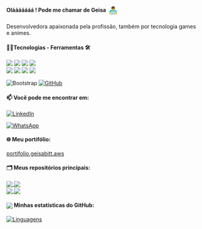 #### Olááááááá ! Pode me chamar de Geisa <img src="https://raw.githubusercontent.com/arthurgalanti/arthurgalanti/main/assets/man-technologist.gif" width="30" style="vertical-align: middle;">

Desenvolvedora apaixonada pela profissão, também por tecnologia games e animes.

<div style="width: max-content;">

#### 👨‍💻Tecnologias - Ferramentas 🛠

<div>
<img src="https://img.shields.io/badge/JavaScript-%23EFD81D?style=flat-square&labelColor=%23414141&logo=javascript&logoColor=white" />
<img src="https://img.shields.io/badge/TypeScript-%232F74C0?style=flat-square&labelColor=%23414141&logo=typescript&logoColor=white" />
<img src="https://img.shields.io/badge/React-%232F74C0?style=flat-square&labelColor=%23414141&logo=react&logoColor=white" />
<img src="https://img.shields.io/badge/Angular-%23DE3641?style=flat-square&labelColor=%23414141&logo=angular&logoColor=white" />
</div>
<div><img src="https://img.shields.io/badge/Visual%20Studio%20Code-%232D9EEA?style=flat-square&labelColor=%23414141&logo=visual-studio-code&logoColor=white" />
<img src="https://img.shields.io/badge/ChatGPT-%231A9A7A?style=flat-square&labelColor=%23414141&logo=openai&logoColor=white" />
<img src="https://img.shields.io/badge/git-%23DE3641?style=flat-square&labelColor=%23414141&logo=git&logoColor=white" />
<img src="https://img.shields.io/badge/ChatGPT-%231A9A7A?style=flat-square&labelColor=%23414141&logo=openai&logoColor=white" />

![Bootstrap](https://img.shields.io/badge/-boostrap-0D1117?style=for-the-badge&logo=bootstrap&labelColor=0D1117) [![GitHub](https://img.shields.io/badge/GitHub-100000?style=for-the-badge&logo=github&logoColor=white)](https://github.com/geisabitt)

</div>

#### 📫 Você pode me encontrar em:

[![LinkedIn](https://img.shields.io/badge/-LinkedIn-%230A66C2?style=flat-square&labelColor=%230A66C2&logo=linkedin&logoColor=black&link=https://linkedin.com/in/geisabittencourt)](https://linkedin.com/in/geisabittencourt)

[![WhatsApp](https://img.shields.io/badge/WhatsApp-25D366?style=for-the-badge&logo=whatsapp&logoColor=white)](https://wa.me/+5521982708329)

#### 🌐 Meu portifólio:

<div >
	<a href="http://portifoliogeisabitt.s3-website.us-east-2.amazonaws.com/">
  	portifolio.geisabitt.aws</a>
</div>

#### 🗂️ Meus repositórios principais:

<div>
<a href="https://github.com/geisabitt/api-consume-makeup">
  <img align="center" src="https://github-readme-stats.vercel.app/api/pin/?username=geisabitt&repo=api-consume-makeup&&theme=dark" />
</a>
<a href="https://github.com/geisabitt/animals-langding-page">
  <img align="center" src="https://github-readme-stats.vercel.app/api/pin/?username=geisabitt&repo=animals-langding-page&&theme=dark" />
</a>
</div>
<div>
<a href="https://github.com/geisabitt/animals-langding-page">
  <img align="center" src="https://github-readme-stats.vercel.app/api/pin/?username=geisabitt&repo=react-crud&&theme=dark" />
</a>
<a href="https://github.com/geisabitt/animals-langding-page">
  <img align="center" src="https://github-readme-stats.vercel.app/api/pin/?username=geisabitt&repo=formulario&&theme=dark" />
</a>
</div>

#### <img src="https://github.githubassets.com/images/modules/logos_page/GitHub-Mark.png" width="30" style="vertical-align: middle;"> Minhas estatísticas do GitHub:

[![Linguagens](https://github-readme-stats.vercel.app/api?username=geisabitt&show_icons=true&locale=pt-BR&&theme=dark)](https://github.com/geisabitt?tab=repositories)
